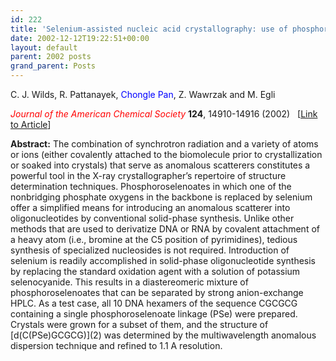 ```yaml
---
id: 222
title: 'Selenium-assisted nucleic acid crystallography: use of phosphoroselenoates for MAD phasing of a DNA structure'
date: 2002-12-12T19:22:51+00:00
layout: default
parent: 2002 posts
grand_parent: Posts
---
```

C. J. Wilds, R. Pattanayek, <span style="color: #0000ff;">Chongle Pan</span>, Z. Wawrzak and M. Egli

<span style="color: #ff0000;"><em>Journal of the American Chemical Society</em></span> **124**, 14910-14916 (2002)   [[Link to Article](http://pubs.acs.org/doi/abs/10.1021/ja021058b)]

<!--more-->

**Abstract:** The combination of synchrotron radiation and a variety of atoms or ions (either covalently attached to the biomolecule prior to crystallization or soaked into crystals) that serve as anomalous scatterers constitutes a powerful tool in the X-ray crystallographer&#8217;s repertoire of structure determination techniques. Phosphoroselenoates in which one of the nonbridging phosphate oxygens in the backbone is replaced by selenium offer a simplified means for introducing an anomalous scatterer into oligonucleotides by conventional solid-phase synthesis. Unlike other methods that are used to derivatize DNA or RNA by covalent attachment of a heavy atom (i.e., bromine at the C5 position of pyrimidines), tedious synthesis of specialized nucleosides is not required. Introduction of selenium is readily accomplished in solid-phase oligonucleotide synthesis by replacing the standard oxidation agent with a solution of potassium selenocyanide. This results in a diastereomeric mixture of phosphoroselenoates that can be separated by strong anion-exchange HPLC. As a test case, all 10 DNA hexamers of the sequence CGCGCG containing a single phosphoroselenoate linkage (PSe) were prepared. Crystals were grown for a subset of them, and the structure of \[d(C(PSe)GCGCG)\](2) was determined by the multiwavelength anomalous dispersion technique and refined to 1.1 A resolution.